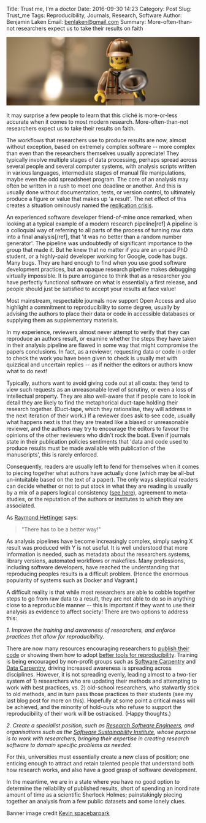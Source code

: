 Title: Trust me, I'm a doctor
Date: 2016-09-30 14:23
Category: Post
Slug: Trust_me
Tags: Reproducibility, Journals, Research, Software
Author: Benjamin Laken
Email: benlaken@gmail.com
Summary: More-often-than-not researchers expect us to take their results on faith

![](./images/lego_banner.png)

It may surprise a few people to learn that this cliché is more-or-less accurate when it comes to most modern research. More-often-than-not researchers expect us to take their results on faith.

The workflows that researchers use to produce results are now, almost without exception, based on extremely complex software -- more complex than even than the researchers themselves usually appreciate! They typically involve multiple stages of data processing, perhaps spread across several people and several computer systems, with analysis scripts written in various languages, intermediate stages of manual file manipulations, maybe even the odd spreadsheet program. The core of an analysis may often be written in a rush to meet one deadline or another. And this is usually done without documentation, tests, or version control, to ultimately produce a figure or value that makes up 'a result'. The net effect of this creates a situation ominously named the [replication crisis](https://en.wikipedia.org/wiki/Replication_crisis).

An experienced software developer friend-of-mine once remarked, when looking at a typical example of a modern research pipeline[ref] A pipeline is a colloquial way of referring to all parts of the process of
turning raw data into a final analysis[/ref], that 'it was no better than a random number generator'. The pipeline was undoubtedly of significant importance to the group that made it. But he knew that no matter if you are an unpaid PhD student, or a highly-paid developer working for Google, code has bugs. Many bugs. They are hard enough to find when you use good software development practices, but an opaque research pipeline makes debugging virtually impossible. It is pure arrogance to think that as a researcher you have perfectly functional software on what is essentially a first release, and people should just be satisfied to accept your results at face value!

Most mainstream, respectable journals now support Open Access and also highlight a commitment to reproducibility to some degree, usually by advising the authors to place their data or code in accessible databases or supplying them as supplementary materials.

In my experience, reviewers almost never attempt to verify that they can reproduce an authors result, or examine whether the steps they have taken in their analysis pipeline are flawed in some way that might compromise the papers conclusions. In fact, as a reviewer, requesting data or code in order to check the work you have been given to check is usually met with quizzical and uncertain replies -- as if neither the editors or authors know what to do next!

Typically, authors want to avoid giving code out at all costs: they tend to view such requests as an unreasonable level of scrutiny, or even a loss of intellectual property. They are also well-aware that if people care to look in detail they are likely to find the metaphorical duct-tape holding their research together. (Duct-tape, which they rationalise, they will address in the next iteration of their work.) If a reviewer does ask to see code, usually what happens next is that they are treated like a biased or unreasonable reviewer, and the authors may try to encourage the editors to favour the opinions of the other reviewers who didn't rock the boat. Even if journals state in their publication policies sentiments that 'data and code used to produce results must be made available with publication of the manuscripts', this is rarely enforced.

Consequently, readers are usually left to fend for themselves when it comes to piecing together what authors have actually done (which may be all-but un-intuitable based on the text of a paper). The only ways skeptical readers can decide whether or not to put stock in what they are reading is usually by a mix of a papers logical consistency ([see here](https://blogs.scientificamerican.com/doing-good-science/evaluating-scientific-claims-or-do-we-have-to-take-the-scientists-word-for-it/)), agreement to meta-studies, or the reputation of the authors or institutes to which they are associated.

As [Raymond Hettinger](https://twitter.com/raymondh) says:
> "There has to be a better way!"

As analysis pipelines have become increasingly complex, simply saying X result was produced with Y is not useful. It is well understood that more information is needed, such as metadata about the researchers systems, library versions, automated workflows or makefiles. Many professions, including software developers, have reached the understanding that reproducing peoples results is a difficult problem. (Hence the enormous popularity of systems such as Docker and Vagrant.)

A difficult reality is that while most researchers are able to cobble together steps to go from raw data to a result, they are not able to do so in anything close to a reproducible manner -- this is important if they want to use their analysis as evidence to affect society! There are two options to address this:

*1. Improve the training and awareness of researchers, and enforce practices that allow for reproducibility.*

There are now many resources encouraging researchers to [publish their code](http://www.nature.com/news/2010/101013/full/467753a.html) or showing them how to adopt [better tools for reproducibility](http://www.nature.com/news/interactive-notebooks-sharing-the-code-1.16261). Training is being encouraged by non-profit groups such as [Software Carpentry](http://software-carpentry.org) and [Data Carpentry](http://www.datacarpentry.org), driving increased awareness is spreading across disciplines. However, it is not spreading evenly, leading almost to a two-tier system of 1) researchers who are updating their methods and attempting to work with best practices, vs. 2) old-school researchers, who stalwartly stick to old methods, and in turn pass those practices to their students (see my last blog post for more on this). Hopefully at some point a critical mass will be achieved, and the minority of hold-outs who refuse to support the reproducibility of their work will be ostracised. (Happy thoughts.)

*2. Create a specialist position, such as [Research Software Engineers](http://www.rse.ac.uk/who.html), and organisations such as the [Software Sustainability Institute](https://www.software.ac.uk),  whose purpose    
is to work with researchers, bringing their expertise in creating research software to domain specific problems as needed.*

For this, universities must essentially create a new class of position; one enticing enough to attract and retain talented people that understand both how research works, and also have a good grasp of software development.

In the meantime, we are in a state where you have no good option to determine the reliability of published results, short of spending an inordinate amount of time as a scientific Sherlock Holmes; painstakingly piecing together an analysis from a few public datasets and some lonely clues.

Banner image credit [Kevin spacebarpark](https://www.flickr.com/photos/spacebarpark/)

